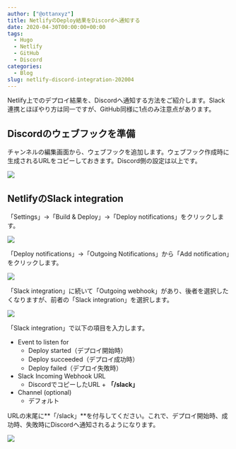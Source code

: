 ```yaml
---
author: ["@ottanxyz"]
title: NetlifyのDeploy結果をDiscordへ通知する
date: 2020-04-30T00:00:00+00:00
tags:
  - Hugo
  - Netlify
  - GitHub
  - Discord
categories:
  - Blog
slug: netlify-discord-integration-202004
---
```

Netlify上でのデプロイ結果を、Discordへ通知する方法をご紹介します。Slack連携とほぼやり方は同一ですが、GitHub同様に1点のみ注意点があります。

## Discordのウェブフックを準備

チャンネルの編集画面から、ウェブフックを追加します。ウェブフック作成時に生成されるURLをコピーしておきます。Discord側の設定は以上です。

![](/uploads/2020/04/screenshot-2020-04-30-19.26.21.png)

## NetlifyのSlack integration

「Settings」→「Build & Deploy」→「Deploy notifications」をクリックします。

![](/uploads/2020/04/screenshot-2020-04-30-19.32.05.png)

「Deploy notifications」→「Outgoing Notifications」から「Add notification」をクリックします。

![](/uploads/2020/04/screenshot-2020-04-30-19.25.48.png)

「Slack integration」に続いて「Outgoing webhook」があり、後者を選択したくなりますが、前者の「Slack integration」を選択します。

![](/uploads/2020/04/screenshot-2020-04-30-19.25.54.png)

「Slack integration」で以下の項目を入力します。

* Event to listen for
  * Deploy started（デプロイ開始時）
  * Deploy succeeded（デプロイ成功時）
  * Deploy failed（デプロイ失敗時）
* Slack Incoming Webhook URL
  * DiscordでコピーしたURL + **「/slack」**
* Channel (optional)
  * デフォルト

URLの末尾に**「/slack」**を付与してください。これで、デプロイ開始時、成功時、失敗時にDiscordへ通知されるようになります。

![](/uploads/2020/04/screenshot-2020-04-30-19.28.14.png)
